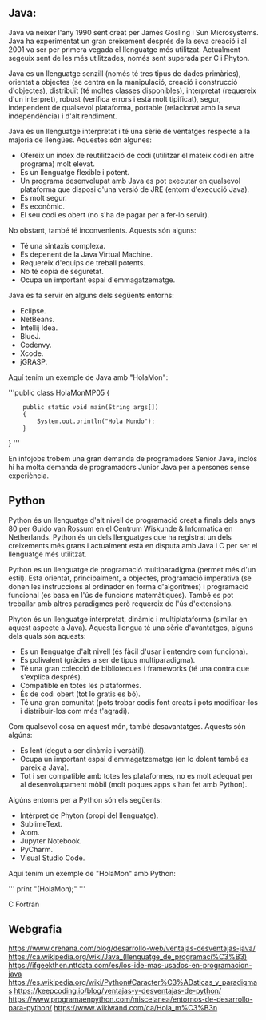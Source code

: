 ## Java:

Java va neixer l'any 1990 sent creat per James Gosling i Sun Microsystems. Java ha experimentat un gran creixement després de la seva creació i al 2001
va ser per primera vegada el llenguatge més utilitzat. Actualment segeuix sent de les més utilitzades, només sent superada per C i Phyton.

Java es un llenguatge senzill (només té tres tipus de dades primàries), orientat a objectes (se centra en la manipulació, creació i construcció
d'objectes), distribuït (té moltes classes disponibles), interpretat (requereix d'un interpret), robust (verifica errors i està molt tipificat), segur,
independent de qualsevol plataforma, portable (relacionat amb la seva independència) i d'alt rendiment.

Java es un llenguatge interpretat i té una sèrie de ventatges respecte a la majoria de llengües. Aquestes són algunes:

- Ofereix un index de reutilització de codi (utilitzar el mateix codi en altre programa) molt elevat.
- Es un llenguatge flexible i potent.
- Un programa desenvolupat amb Java es pot executar en qualsevol plataforma que disposi d'una versió de JRE (entorn d'execució Java).
- Es molt segur.
- Es econòmic.
- El seu codi es obert (no s'ha de pagar per a fer-lo servir).

No obstant, també té inconvenients. Aquests són alguns:

- Té una sintaxis complexa.
- Es depenent de la Java Virtual Machine.
- Requereix d'equips de treball potents.
- No té copia de seguretat.
- Ocupa un important espai d'emmagatzematge.

Java es fa servir en alguns dels següents entorns:

- Eclipse.
- NetBeans.
- Intellij Idea.
- BlueJ.
- Codenvy.
- Xcode.
- jGRASP.

Aquí tenim un exemple de Java amb "HolaMon":

'''public class HolaMonMP05 {

        public static void main(String args[])
        {
            System.out.println("Hola Mundo");
        }
}
'''

En infojobs trobem una gran demanda de programadors Senior Java, inclós hi ha molta demanda de programadors Junior Java per a persones sense experiència.
## Python

Python és un llenguatge d'alt nivell de programació creat a finals dels anys 80 per Guido van Rossum en el Centrum Wiskunde & Informatica en Netherlands. Python és un dels llenguatges que ha registrat un dels creixements més grans i actualment està en disputa amb Java i C per ser el llenguatge més utilitzat.

Python es un llenguatge de programació multiparadigma (permet més d'un estil). Esta orientat, principalment, a objectes, programació imperativa (se donen les instruccions al ordinador en forma d'algoritmes) i programació funcional (es basa en l'ús de funcions matemàtiques). També es pot treballar amb altres paradigmes però requereix de l'ús d'extensions. 

Phyton és un llenguatge interpretat, dinàmic i multiplataforma (similar en aquest aspecte a Java). Aquesta llengua té una sèrie d'avantatges, alguns dels quals són aquests:

- Es un llenguatge d'alt nivell (és fàcil d'usar i entendre com funciona).
- Es polivalent (gràcies a ser de tipus multiparadigma).
- Té una gran colecció de biblioteques i frameworks (té una contra que s'explica després).
- Compatible en totes les plataformes.
- És de codi obert (tot lo gratis es bó).
- Té una gran comunitat (pots trobar codis font creats i pots modificar-los i distribuir-los com més t'agradi).

Com qualsevol cosa en aquest món, també desavantatges. Aquests són algúns:

- Es lent (degut a ser dinàmic i versàtil).
- Ocupa un important espai d'emmagatzematge (en lo dolent també es pareix a Java).
- Tot i ser compatible amb totes les plataformes, no es molt adequat per al desenvolupament mòbil (molt poques apps s'han fet amb Python).

Algúns entorns per a Python són els següents:

- Intèrpret de Phyton (propi del llenguatge).
- SublimeText.
- Atom.
- Jupyter Notebook.
- PyCharm.
- Visual Studio Code.

Aquí tenim un exemple de "HolaMon" amb Python:

''' print "(HolaMon);" '''

C
Fortran

## Webgrafia
https://www.crehana.com/blog/desarrollo-web/ventajas-desventajas-java/
https://ca.wikipedia.org/wiki/Java_(llenguatge_de_programaci%C3%B3)
https://ifgeekthen.nttdata.com/es/los-ide-mas-usados-en-programacion-java
https://es.wikipedia.org/wiki/Python#Caracter%C3%ADsticas_y_paradigmas
https://keepcoding.io/blog/ventajas-y-desventajas-de-python/
https://www.programaenpython.com/miscelanea/entornos-de-desarrollo-para-python/
https://www.wikiwand.com/ca/Hola_m%C3%B3n
